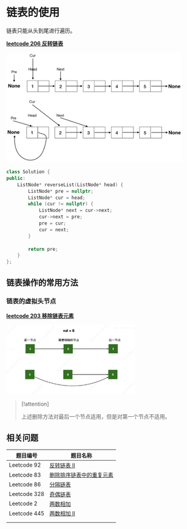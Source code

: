 # 链表的使用

链表只能从头到尾进行遍历。

**[leetcode 206 反转链表](https://leetcode.cn/problems/reverse-linked-list/)**

<img src="../_images/parctice/change-point.jpg" style="zoom: 45%;" />

```cpp
class Solution {
public:
    ListNode* reverseList(ListNode* head) {
        ListNode* pre = nullptr;
        ListNode* cur = head;
        while (cur != nullptr) {
            ListNode* next = cur->next;
            cur->next = pre;
            pre = cur;
            cur = next;
        }

        return pre;
    }
};
```

## 链表操作的常用方法

### 链表的虚拟头节点

**[leetcode 203 移除链表元素](https://leetcode.cn/problems/remove-linked-list-elements/)**

<img src="../_images/parctice/202306091117760.png" style="zoom: 33%;" />

> [!attention]
>
> 上述删除方法对最后一个节点适用，但是对第一个节点不适用。



## 相关问题

| 题目编号     | 题目名称                                                     |
| ------------ | ------------------------------------------------------------ |
| Leetcode 92  | [反转链表 II](https://leetcode.cn/problems/reverse-linked-list-ii/) |
| Leetcode 83  | [删除排序链表中的重复元素](https://leetcode.cn/problems/remove-duplicates-from-sorted-list/) |
| Leetcode 86  | [分隔链表](https://leetcode.cn/problems/partition-list/)     |
| Leetcode 328 | [奇偶链表](https://leetcode.cn/problems/odd-even-linked-list/) |
| Leetcode 2   | [两数相加](https://leetcode.cn/problems/add-two-numbers/)    |
| Leetcode 445 | [两数相加 II](https://leetcode.cn/problems/add-two-numbers-ii/) |
|              |                                                              |
|              |                                                              |

